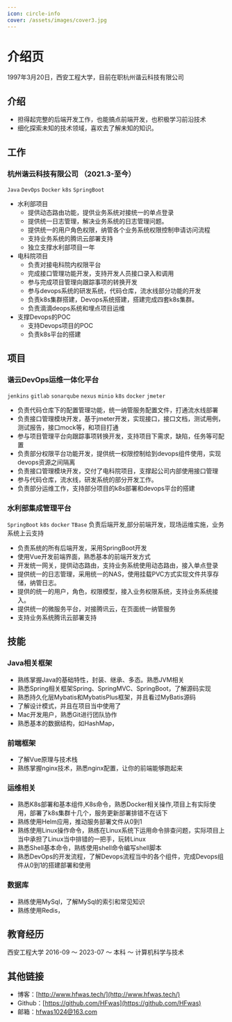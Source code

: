 ```yaml
---
icon: circle-info
cover: /assets/images/cover3.jpg
---
```


# 介绍页

1997年3月20日，西安工程大学，目前在职杭州谐云科技有限公司

## 介绍

- 担得起完整的后端开发工作，也能搞点前端开发，也积极学习前沿技术
- 细化探索未知的技术领域，喜欢去了解未知的知识。

## 工作

### 杭州谐云科技有限公司 （2021.3-至今）

`Java` `DevOps` `Docker` `k8s` `SpringBoot`

- 水利部项目
    - 提供动态路由功能，提供业务系统对接统一的单点登录
    - 提供统一日志管理，解决业务系统的日志管理问题。
    - 提供统一的用户角色权限，纳管各个业务系统权限控制申请访问流程
    - 支持业务系统的腾讯云部署支持
    - 独立支撑水利部项目一年
- 电科院项目
    - 负责对接电科院内权限平台
    - 完成接口管理功能开发，支持开发人员接口录入和调用
    - 参与完成项目管理向跟踪事项的转换开发
    - 参与devops系统的研发系统，代码仓库，流水线部分功能的开发
    - 负责k8s集群搭建，Devops系统搭建，搭建完成四套k8s集群。
    - 负责滴滴deops系统和埋点项目运维
- 支撑Devops的POC
    - 支持Devops项目的POC
    - 负责k8s平台的搭建

## 项目

### 谐云DevOps运维一体化平台

`jenkins` `gitlab` `sonarqube` `nexus` `minio`  `k8s` `docker` `jmeter`

- 负责代码仓库下的配置管理功能，统一纳管服务配置文件，打通流水线部署
- 负责接口管理模块开发，基于jmeter开发，实现接口，接口文档，测试用例，测试报告，接口mock等，和项目打通
- 参与项目管理平台向跟踪事项转换开发，支持项目下需求，缺陷，任务等可配置
- 负责部分权限平台功能开发，提供统一权限控制给到devops组件使用，实现devops资源之间隔离
- 负责接口管理模块开发，交付了电科院项目，支撑起公司内部使用接口管理
- 参与代码仓库，流水线，研发系统的部分开发工作。
- 负责部分运维工作，支持部分项目的k8s部署和devops平台的搭建

### 水利部集成管理平台

`SpringBoot` `k8s` `docker` `TBase`
负责后端开发,部分前端开发，现场运维实施，业务系统上云支持

- 负责系统的所有后端开发，采用SpringBoot开发
- 使用Vue开发前端界面，熟悉基本的前端开发方式
- 开发统一网关，提供动态路由，支持业务系统使用动态路由，接入单点登录
- 提供统一的日志管理，采用统一的NAS，使用挂载PVC方式实现文件共享存储，纳管日志。
- 提供的统一的用户，角色，权限模型，接入业务权限系统，支持业务系统接入。
- 提供统一的微服务平台，对接腾讯云，在页面统一纳管服务
- 支持业务系统腾讯云部署支持

## 技能

### Java相关框架

- 熟练掌握Java的基础特性，封装、继承、多态。熟悉JVM相关
- 熟悉Spring相关框架Spring、SpringMVC、SpringBoot，了解源码实现
- 熟悉持久化层Mybatis和MybatisPlus框架，并且看过MyBatis源码
- 了解设计模式，并且在项目当中使用了
- Mac开发用户，熟悉Git进行团队协作
- 熟悉基本的数据结构，如HashMap，

### 前端框架

- 了解Vue原理与技术栈
- 熟练掌握nginx技术，熟悉nginx配置，让你的前端能够跑起来

### 运维相关

- 熟悉K8s部署和基本组件,K8s命令，熟悉Docker相关操作,项目上有实际使用，部署了k8s集群十几个，服务更新部署排错不在话下
- 熟练使用Helm应用，推动服务部署文件从0到1
- 熟练使用Linux操作命令，熟练在Linux系统下运用命令排查问题，实际项目上当中承担了Linux当中排错的一把手，玩转Linux
- 熟悉Shell基本命令，熟练使用shell命令编写shell脚本
- 熟悉DevOps的开发流程，了解Devops流程当中的各个组件，完成Devops组件从0到1的搭建部署和使用

### 数据库

- 熟练使用MySql，了解MySql的索引和常见知识
- 熟练使用Redis，

## 教育经历

西安工程大学     2016-09 ～ 2023-07      ～ 本科 ～ 计算机科学与技术

## 其他链接
- 博客：[http://www.hfwas.tech/](http://www.hfwas.tech/)
- Github：[https://github.com/HFwas](https://github.com/HFwas)
- 邮箱：[hfwas1024@163.com](mailto:hfwas1024@163.com)
